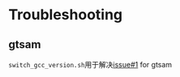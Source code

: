 # Troubleshooting

## gtsam

`switch_gcc_version.sh`用于解决[issue#1](https://github.com/GDUT-IIDCC/Sleipnir.setup/issues/1)  for gtsam
